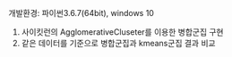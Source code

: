 개발환경: 파이썬3.6.7(64bit), windows 10

1. 사이킷런의 AgglomerativeCluseter를 이용한 병합군집 구현
2. 같은 데이터를 기준으로 병합군집과 kmeans군집 결과 비교
